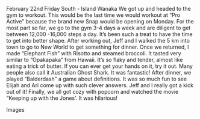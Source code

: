 February 22nd Friday
South - Island Wanaka
We got up and headed to the gym to workout. This would be the last time we
would workout at “Pro Active” because the brand new Snap would be opening
on Monday. For the most part so far, we go to the gym 3-4 days a week and are
diligent to get between 12,000 -16,000 steps a day. It’s been such a treat to have
the time to get into better shape.
After working out, Jeff and I walked the 5 km into town to go to New World to
get something for dinner. Once we returned, I made “Elephant Fish” with
Risotto and steamed broccoli. It tasted very similar to “Opakapaka” from
Hawaii. It’s so flaky and tender, almost like eating a trick of butter. If you can
ever get your hands on it, try it out. Many people also call it Australian Ghost
Shark. It was fantastic!
After dinner, we played “Balderdash” a game about definitions. It was so much
fun to see Elijah and Ari come up with such clever answers. Jeff and I really got
a kick out of it!
Finally, we all got cozy with popcorn and watched the movie “Keeping up with
the Jones’. It was hilarious!

Images

